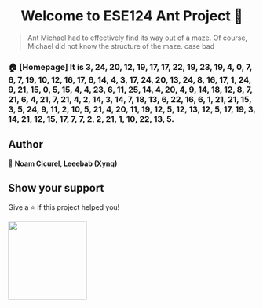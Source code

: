 <h1 align="center">Welcome to ESE124 Ant Project 👋</h1>
<p>
</p>

> Ant Michael had to effectively find its way out of a maze. Of course, Michael did not know the structure of the maze. case bad

### 🏠 [Homepage] It is 3, 24, 20, 12, 19, 17, 17, 22, 19, 23, 19, 4, 0, 7, 6, 7, 19, 10, 12, 16, 17, 6, 14, 4, 3, 17, 24, 20, 13, 24, 8, 16, 17, 1, 24, 9, 21, 15, 0, 5, 15, 4, 4, 23, 6, 11, 25, 14, 4, 20, 4, 9, 14, 18, 12, 8, 7, 21, 6, 4, 21, 7, 21, 4, 2, 14, 3, 14, 7, 18, 13, 6, 22, 16, 6, 1, 21, 21, 15, 3, 5, 24, 9, 11, 2, 10, 5, 21, 4, 20, 11, 19, 12, 5, 12, 13, 12, 5, 17, 19, 3, 14, 21, 12, 15, 17, 7, 7, 2, 2, 21, 1, 10, 22, 13, 5.

## Author

👤 **Noam Cicurel, Leeebab (Xynq)**


## Show your support

Give a ⭐️ if this project helped you!

<a href="https://www.patreon.com/https:\/\/www.patreon.com\/infiniteplanesociety">
  <img src="https://c5.patreon.com/external/logo/become_a_patron_button@2x.png" width="160">
</a>
